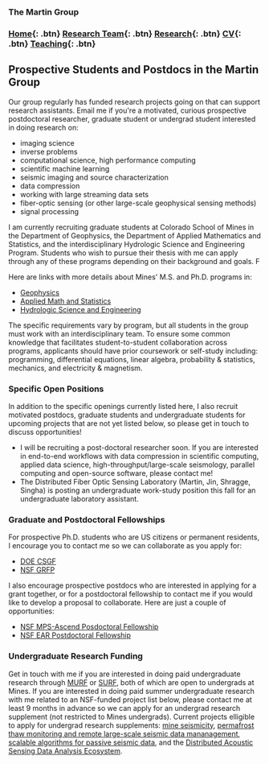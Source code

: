 ### The Martin Group

### [Home](https://eileenrmartin.github.io){: .btn}     [Research Team](/team){: .btn}     [Research](/research){: .btn}      [CV](/docs/ermartin_CV.pdf){: .btn}    [Teaching](/teaching){: .btn}    

## Prospective Students and Postdocs in the Martin Group

Our group regularly has funded research projects going on that can support research assistants. Email me if you're a motivated, curious prospective postdoctoral researcher, graduate student or undergrad student interested in doing research on: 
* imaging science 
* inverse problems 
* computational science, high performance computing
* scientific machine learning
* seismic imaging and source characterization 
* data compression
* working with large streaming data sets
* fiber-optic sensing (or other large-scale geophysical sensing methods)
* signal processing

I am currently recruiting graduate students at Colorado School of Mines in the Department of Geophysics, the Department of Applied Mathematics and Statistics, and the interdisciplinary Hydrologic Science and Engineering Program. Students who wish to pursue their thesis with me can apply through any of these programs depending on their background and goals. F

Here are links with more details about Mines' M.S. and Ph.D. programs in: 
* [Geophysics](https://geophysics.mines.edu/graduate-program/)
* [Applied Math and Statistics](https://ams.mines.edu/graduate-programs/)
* [Hydrologic Science and Engineering](https://hydrology.mines.edu/graduate-program/)

The specific requirements vary by program, but all students in the group must work with an interdisciplinary team. To ensure some common knowledge that facilitates student-to-student collaboration across programs, applicants should have prior coursework or self-study including: programming, differential equations, linear algebra, probability & statistics, mechanics, and electricity & magnetism. 
 

### Specific Open Positions
In addition to the specific openings currently listed here, I also recruit motivated postdocs, graduate students and undergraduate students for upcoming projects that are not yet listed below, so please get in touch to discuss opportunities!
* I will be recruiting a post-doctoral researcher soon. If you are interested in end-to-end workflows with data compression in scientific computing, applied data science, high-throughput/large-scale seismology, parallel computing and open-source software, please contact me! 
* The Distributed Fiber Optic Sensing Laboratory (Martin, Jin, Shragge, Singha) is posting an undergraduate work-study position this fall for an undergraduate laboratory assistant. 

### Graduate and Postdoctoral Fellowships

For prospective Ph.D. students who are US citizens or permanent residents, I encourage you to contact me so we can collaborate as you apply for:
* [DOE CSGF](https://www.krellinst.org/csgf/about-doe-csgf)
* [NSF GRFP](https://www.nsfgrfp.org/)

I also encourage prospective postdocs who are interested in applying for a grant together, or for a postdoctoral fellowship to contact me if you would like to develop a proposal to collaborate. Here are just a couple of opportunities:
* [NSF MPS-Ascend Posdoctoral Fellowship](https://www.nsf.gov/funding/pgm_summ.jsp?pims_id=505879)
* [NSF EAR Postdoctoral Fellowship](https://nsf.gov/funding/pgm_summ.jsp?pims_id=503144&org=OMA)

### Undergraduate Research Funding

Get in touch with me if you are interested in doing paid undergraduate research through [MURF](https://www.mines.edu/undergraduate-research/undergraduate-research-opportunities/undergraduate-research-fellowship/) or [SURF](https://www.mines.edu/undergraduate-research/undergraduate-research-opportunities/surf/), both of which are open to undergrads at Mines. If you are interested in doing paid summer undergraduate research with me related to an NSF-funded project list below, please contact me at least 9 months in advance so we can apply for an undergrad research supplement (not restricted to Mines undergrads). Current projects elligible to apply for undergrad research supplements: [mine seismicity](https://caserm.mines.edu/research-projects/), [permafrost thaw monitoring and remote large-scale seismic data mananagement](https://www.nsf.gov/awardsearch/showAward?AWD_ID=2034366&HistoricalAwards=false), [scalable algorithms for passive seismic data](https://www.nsf.gov/awardsearch/showAward?AWD_ID=2046387&HistoricalAwards=false), and the [Distributed Acoustic Sensing Data Analysis Ecosystem](https://nsf.gov/awardsearch/showAward?AWD_ID=2148614).
